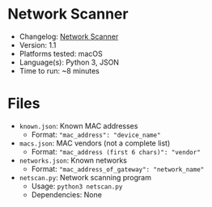 # Network Scanner
* Changelog: [Network Scanner](https://github.com/hkamran80/network_utilities/wiki/Network-Scanner:-Changelog)
* Version: 1.1
* Platforms tested: macOS
* Language(s): Python 3, JSON
* Time to run: ~8 minutes

# Files
* `known.json`: Known MAC addresses
  * Format: `"mac_address": "device_name"`
* `macs.json`: MAC vendors (not a complete list)
  * Format: `"mac_address (first 6 chars)": "vendor"`
* `networks.json`: Known networks
  * Format: `"mac_address_of_gateway": "network_name"`
* `netscan.py`: Network scanning program
  * Usage: `python3 netscan.py`
  * Dependencies: None
